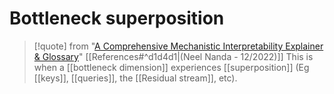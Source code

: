 # Bottleneck superposition

>[!quote] from "[A Comprehensive Mechanistic Interpretability Explainer & Glossary](https://dynalist.io/d/n2ZWtnoYHrU1s4vnFSAQ519J#z=eL6tFQqNwd4LbYlO1DVIen8K)" [[References#^d1d4d1|(Neel Nanda - 12/2022)]]
>This is when a [[bottleneck dimension]] experiences [[superposition]] (Eg [[keys]], [[queries]], the [[Residual stream]], etc).